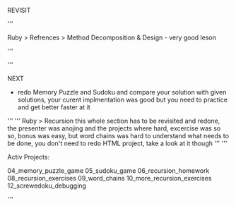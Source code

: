 
REVISIT

'''

Ruby > Refrences
	> Method Decomposition & Design - very good leson

'''

'''

NEXT

  - redo Memory Puzzle and Sudoku and compare your solution with given solutions, your curent implmentation was good but you need to practice and get better faster at it

'''
'''
Ruby > Recursion
	this whole section has to be revisited and redone, the presenter was anojing and the projects where hard, excercise was so so, bonus was easy, but word chains was hard to understand what needs to be done, you don't need to redo HTML project, take a look at it though
'''
'''

Activ Projects:  

04_memory_puzzle_game
05_sudoku_game
06_recursion_homework
08_recursion_exercises
09_word_chains
10_more_recursion_exercises
12_screwedoku_debugging

'''